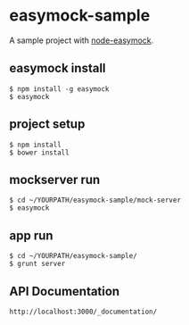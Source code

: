 easymock-sample
===============

A sample project with [node-easymock](https://github.com/cyberagent/node-easymock).

## easymock install

```
$ npm install -g easymock
$ easymock
```

## project setup

```
$ npm install
$ bower install
```

## mockserver run

```
$ cd ~/YOURPATH/easymock-sample/mock-server
$ easymock
```
## app run
```
$ cd ~/YOURPATH/easymock-sample/
$ grunt server
```

## API Documentation

`http://localhost:3000/_documentation/`

